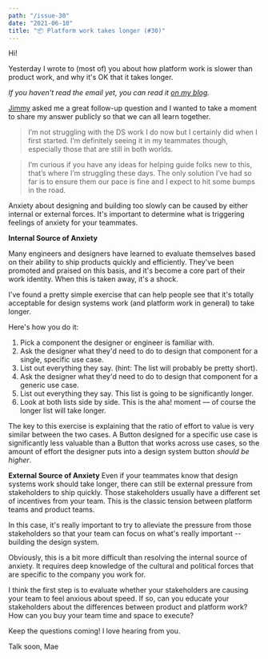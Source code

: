 ```yaml
---
path: "/issue-30"
date: "2021-06-10"
title: "📦 Platform work takes longer (#30)"
---
```


Hi!

Yesterday I wrote to (most of) you about how platform work is slower than product work, and why it's OK that it takes longer.

_If you haven't read the email yet, you can read it [on my blog](../29)._

[Jimmy](https://twitter.com/jimmynotjim) asked me a great follow-up question and I wanted to take a moment to share my answer publicly so that we can all learn together.

> I’m not struggling with the DS work I do now but I certainly did when I first started. I’m definitely seeing it in my teammates though, especially those that are still in both worlds.

> I’m curious if you have any ideas for helping guide folks new to this, that’s where I’m struggling these days. The only solution I’ve had so far is to ensure them our pace is fine and I expect to hit some bumps in the road.

Anxiety about designing and building too slowly can be caused by either internal or external forces. It's important to determine what is triggering feelings of anxiety for your teammates.

**Internal Source of Anxiety**

Many engineers and designers have learned to evaluate themselves based on their ability to ship products quickly and efficiently. They've been promoted and praised on this basis, and it's become a core part of their work identity. When this is taken away, it's a shock.

I've found a pretty simple exercise that can help people see that it's totally acceptable for design systems work (and platform work in general) to take longer.

Here's how you do it:

1. Pick a component the designer or engineer is familiar with.
2. Ask the designer what they'd need to do to design that component for a single, specific use case.
3. List out everything they say. (hint: The list will probably be pretty short).
4. Ask the designer what they'd need to do to design that component for a generic use case.
5. List out everything they say. This list is going to be significantly longer.
6. Look at both lists side by side. This is the aha! moment –– of course the longer list will take longer.

The key to this exercise is explaining that the ratio of effort to value is very similar between the two cases. A Button designed for a specific use case is significantly less valuable than a Button that works across use cases, so the amount of effort the designer puts into a design system button _should be higher_.

**External Source of Anxiety**
Even if your teammates know that design systems work should take longer, there can still be external pressure from stakeholders to ship quickly. Those stakeholders usually have a different set of incentives from your team. This is the classic tension between platform teams and product teams.

In this case, it's really important to try to alleviate the pressure from those stakeholders so that your team can focus on what's really important -- building the design system.

Obviously, this is a bit more difficult than resolving the internal source of anxiety. It requires deep knowledge of the cultural and political forces that are specific to the company you work for.

I think the first step is to evaluate whether your stakeholders are causing your team to feel anxious about speed. If so, can you educate your stakeholders about the differences between product and platform work? How can you buy your team time and space to execute?

Keep the questions coming! I love hearing from you.

Talk soon,
Mae
